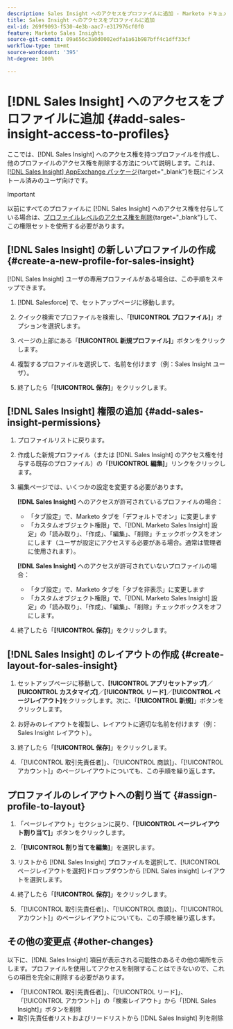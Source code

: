 ```yaml
---
description: Sales Insight へのアクセスをプロファイルに追加 - Marketo ドキュメント - 製品ドキュメント
title: Sales Insight へのアクセスをプロファイルに追加
exl-id: 269f9093-f530-4e3b-aac7-e317976cf0f0
feature: Marketo Sales Insights
source-git-commit: 09a656c3a0d0002edfa1a61b987bff4c1dff33cf
workflow-type: tm+mt
source-wordcount: '395'
ht-degree: 100%

---
```


# [!DNL Sales Insight] へのアクセスをプロファイルに追加 {#add-sales-insight-access-to-profiles}

ここでは、[!DNL Sales Insight] へのアクセス権を持つプロファイルを作成し、他のプロファイルのアクセス権を削除する方法について説明します。これは、[[!DNL Sales Insight]  AppExchange パッケージ](/help/marketo/product-docs/marketo-sales-insight/msi-for-salesforce/installation/install-marketo-sales-insight-package-in-salesforce-appexchange.md){target="_blank"}を既にインストール済みのユーザ向けです。

>[!IMPORTANT]
>
>以前にすべてのプロファイルに [!DNL Sales Insight] へのアクセス権を付与している場合は、[プロファイルレベルのアクセス権を削除](/help/marketo/product-docs/marketo-sales-insight/msi-for-salesforce/configuration/remove-sales-insight-access.md){target="_blank"}して、この権限セットを使用する必要があります。

## [!DNL Sales Insight] の新しいプロファイルの作成 {#create-a-new-profile-for-sales-insight}

[!DNL Sales Insight] ユーザの専用プロファイルがある場合は、この手順をスキップできます。

1. [!DNL Salesforce] で、セットアップページに移動します。

1. クイック検索でプロファイルを検索し、「**[!UICONTROL プロファイル]**」オプションを選択します。

1. ページの上部にある「**[!UICONTROL 新規プロファイル]**」ボタンをクリックします。

1. 複製するプロファイルを選択して、名前を付けます（例：Sales Insight ユーザ）。

1. 終了したら「**[!UICONTROL 保存]**」をクリックします。

## [!DNL Sales Insight] 権限の追加 {#add-sales-insight-permissions}

1. プロファイルリストに戻ります。

1. 作成した新規プロファイル（または [!DNL Sales Insight] のアクセス権を付与する既存のプロファイル）の「**[!UICONTROL 編集]**」リンクをクリックします。

1. 編集ページでは、いくつかの設定を変更する必要があります。

   **[!DNL Sales Insight]** へのアクセスが許可されているプロファイルの場合：

   * 「タブ設定」で、Marketo タブを「デフォルトでオン」に変更します
   * 「カスタムオブジェクト権限」で、「[!DNL Marketo Sales Insight] 設定」の「読み取り」、「作成」、「編集」、「削除」チェックボックスをオンにします（ユーザが設定にアクセスする必要がある場合。通常は管理者に使用されます）。

   **[!DNL Sales Insight]** へのアクセスが許可されていないプロファイルの場合：

   * 「タブ設定」で、Marketo タブを「タブを非表示」に変更します
   * 「カスタムオブジェクト権限」で、「[!DNL Marketo Sales Insight] 設定」の「読み取り」、「作成」、「編集」、「削除」チェックボックスをオフにします。

1. 終了したら「**[!UICONTROL 保存]**」をクリックします。

## [!DNL Sales Insight] のレイアウトの作成 {#create-layout-for-sales-insight}

1. セットアップページに移動して、**[!UICONTROL アプリセットアップ]**／**[!UICONTROL カスタマイズ]**／**[!UICONTROL リード]**／**[!UICONTROL ページレイアウト]**&#x200B;をクリックします。次に、「**[!UICONTROL 新規]**」ボタンをクリックします。

1. お好みのレイアウトを複製し、レイアウトに適切な名前を付けます（例：Sales Insight レイアウト）。

1. 終了したら「**[!UICONTROL 保存]**」をクリックします。

1. 「[!UICONTROL 取引先責任者]」、「[!UICONTROL 商談]」、「[!UICONTROL アカウント]」のページレイアウトについても、この手順を繰り返します。

## プロファイルのレイアウトへの割り当て {#assign-profile-to-layout}

1. 「ページレイアウト」セクションに戻り、「**[!UICONTROL ページレイアウト割り当て]**」ボタンをクリックします。

1. 「**[!UICONTROL 割り当てを編集]**」を選択します。

1. リストから [!DNL Sales Insight] プロファイルを選択して、[!UICONTROL ページレイアウトを選択]ドロップダウンから [!DNL Sales insight] レイアウトを選択します。

1. 終了したら「**[!UICONTROL 保存]**」をクリックします。

1. 「[!UICONTROL 取引先責任者]」、「[!UICONTROL 商談]」、「[!UICONTROL アカウント]」のページレイアウトについても、この手順を繰り返します。

## その他の変更点 {#other-changes}

以下に、[!DNL Sales Insight] 項目が表示される可能性のあるその他の場所を示します。プロファイルを使用してアクセスを制限することはできないので、これらの項目を完全に削除する必要があります。

* 「[!UICONTROL 取引先責任者]」、「[!UICONTROL リード]」、「[!UICONTROL アカウント]」の「検索レイアウト」から「[!DNL Sales Insight]」ボタンを削除
* 取引先責任者リストおよびリードリストから [!DNL Sales Insight] 列を削除
